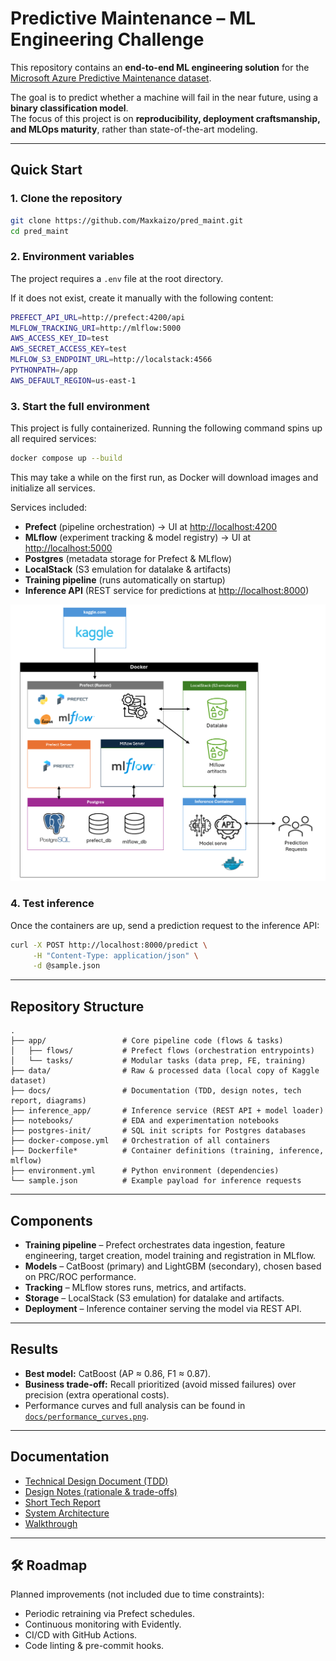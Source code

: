 # Predictive Maintenance – ML Engineering Challenge

This repository contains an **end-to-end ML engineering solution** for the [Microsoft Azure Predictive Maintenance dataset](https://www.kaggle.com/datasets/arnabbiswas1/microsoft-azure-predictive-maintenance/data).  

The goal is to predict whether a machine will fail in the near future, using a **binary classification model**.  
The focus of this project is on **reproducibility, deployment craftsmanship, and MLOps maturity**, rather than state-of-the-art modeling.

---

##  Quick Start

### 1. Clone the repository
```bash
git clone https://github.com/Maxkaizo/pred_maint.git
cd pred_maint
```

### 2. Environment variables

The project requires a `.env` file at the root directory.

If it does not exist, create it manually with the following content:

```bash
PREFECT_API_URL=http://prefect:4200/api
MLFLOW_TRACKING_URI=http://mlflow:5000
AWS_ACCESS_KEY_ID=test
AWS_SECRET_ACCESS_KEY=test
MLFLOW_S3_ENDPOINT_URL=http://localstack:4566
PYTHONPATH=/app
AWS_DEFAULT_REGION=us-east-1
```

### 3. Start the full environment

This project is fully containerized.
Running the following command spins up all required services:

```bash
docker compose up --build
```
This may take a while on the first run, as Docker will download images and initialize all services.

Services included:

* **Prefect** (pipeline orchestration) → UI at [http://localhost:4200](http://localhost:4200)
* **MLflow** (experiment tracking & model registry) → UI at [http://localhost:5000](http://localhost:5000)
* **Postgres** (metadata storage for Prefect & MLflow)
* **LocalStack** (S3 emulation for datalake & artifacts)
* **Training pipeline** (runs automatically on startup)
* **Inference API** (REST service for predictions at [http://localhost:8000](http://localhost:8000))

![System Architecture](docs/architecture.png)

### 4. Test inference

Once the containers are up, send a prediction request to the inference API:

```bash
curl -X POST http://localhost:8000/predict \
     -H "Content-Type: application/json" \
     -d @sample.json
```

---

## Repository Structure

```
.
├── app/                 # Core pipeline code (flows & tasks)
│   ├── flows/           # Prefect flows (orchestration entrypoints)
│   └── tasks/           # Modular tasks (data prep, FE, training)
├── data/                # Raw & processed data (local copy of Kaggle dataset)
├── docs/                # Documentation (TDD, design notes, tech report, diagrams)
├── inference_app/       # Inference service (REST API + model loader)
├── notebooks/           # EDA and experimentation notebooks
├── postgres-init/       # SQL init scripts for Postgres databases
├── docker-compose.yml   # Orchestration of all containers
├── Dockerfile*          # Container definitions (training, inference, mlflow)
├── environment.yml      # Python environment (dependencies)
└── sample.json          # Example payload for inference requests
```

---

## Components

* **Training pipeline** – Prefect orchestrates data ingestion, feature engineering, target creation, model training and registration in MLflow.
* **Models** – CatBoost (primary) and LightGBM (secondary), chosen based on PRC/ROC performance.
* **Tracking** – MLflow stores runs, metrics, and artifacts.
* **Storage** – LocalStack (S3 emulation) for datalake and artifacts.
* **Deployment** – Inference container serving the model via REST API.

---

## Results

* **Best model:** CatBoost (AP ≈ 0.86, F1 ≈ 0.87).
* **Business trade-off:** Recall prioritized (avoid missed failures) over precision (extra operational costs).
* Performance curves and full analysis can be found in [`docs/performance_curves.png`](docs/performance_curves.png).

---

## Documentation

* [Technical Design Document (TDD)](docs/tdd.md)
* [Design Notes (rationale & trade-offs)](docs/design_notes.md)
* [Short Tech Report](docs/tech_report.md)
* [System Architecture](docs/architecture.png)
* [Walkthrough](docs/walkthrough.md)

---

## 🛠 Roadmap

Planned improvements (not included due to time constraints):

* Periodic retraining via Prefect schedules.
* Continuous monitoring with Evidently.
* CI/CD with GitHub Actions.
* Code linting & pre-commit hooks.


